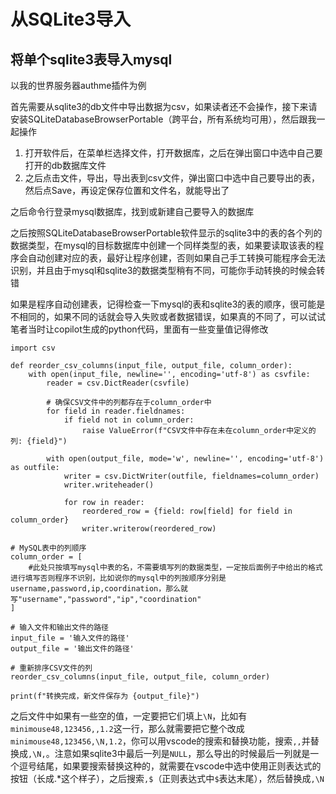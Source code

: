 # 从SQLite3导入

## 将单个sqlite3表导入mysql
以我的世界服务器authme插件为例

首先需要从sqlite3的db文件中导出数据为csv，如果读者还不会操作，接下来请安装SQLiteDatabaseBrowserPortable（跨平台，所有系统均可用），然后跟我一起操作

1. 打开软件后，在菜单栏选择文件，打开数据库，之后在弹出窗口中选中自己要打开的db数据库文件
2. 之后点击文件，导出，导出表到csv文件，弹出窗口中选中自己要导出的表，然后点Save，再设定保存位置和文件名，就能导出了  

之后命令行登录mysql数据库，找到或新建自己要导入的数据库

之后按照SQLiteDatabaseBrowserPortable软件显示的sqlite3中的表的各个列的数据类型，在mysql的目标数据库中创建一个同样类型的表，如果要读取该表的程序会自动创建对应的表，最好让程序创建，否则如果自己手工转换可能程序会无法识别，并且由于mysql和sqlite3的数据类型稍有不同，可能你手动转换的时候会转错

如果是程序自动创建表，记得检查一下mysql的表和sqlite3的表的顺序，很可能是不相同的，如果不同的话就会导入失败或者数据错误，如果真的不同了，可以试试笔者当时让copilot生成的python代码，里面有一些变量值记得修改  
```
import csv

def reorder_csv_columns(input_file, output_file, column_order):
    with open(input_file, newline='', encoding='utf-8') as csvfile:
        reader = csv.DictReader(csvfile)
        
        # 确保CSV文件中的列都存在于column_order中
        for field in reader.fieldnames:
            if field not in column_order:
                raise ValueError(f"CSV文件中存在未在column_order中定义的列: {field}")

        with open(output_file, mode='w', newline='', encoding='utf-8') as outfile:
            writer = csv.DictWriter(outfile, fieldnames=column_order)
            writer.writeheader()
            
            for row in reader:
                reordered_row = {field: row[field] for field in column_order}
                writer.writerow(reordered_row)

# MySQL表中的列顺序
column_order = [
    #此处只按填写mysql中表的名，不需要填写列的数据类型，一定按后面例子中给出的格式进行填写否则程序不识别，比如说你的mysql中的列按顺序分别是username,password,ip,coordination，那么就写"username","password","ip","coordination"
]

# 输入文件和输出文件的路径
input_file = '输入文件的路径'
output_file = '输出文件的路径'

# 重新排序CSV文件的列
reorder_csv_columns(input_file, output_file, column_order)

print(f"转换完成，新文件保存为 {output_file}")
```
之后文件中如果有一些空的值，一定要把它们填上`\N`，比如有`minimouse48,123456,,1.2`这一行，那么就需要把它整个改成`minimouse48,123456,\N,1.2`，你可以用vscode的搜索和替换功能，搜索`,,`并替换成`,\N,`。注意如果sqlite3中最后一列是`NULL`，那么导出的时候最后一列就是一个逗号结尾，如果要搜索替换这种的，就需要在vscode中选中使用正则表达式的按钮（长成.*这个样子），之后搜索`,$`（正则表达式中`$`表达末尾），然后替换成`,\N`
